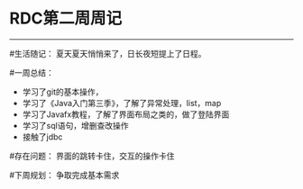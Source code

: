 ﻿# RDC第二周周记

---
#生活随记：
夏天夏天悄悄来了，日长夜短提上了日程。

#一周总结：
 * 学习了git的基本操作，
 * 学习了《Java入门第三季》，了解了异常处理，list，map
 * 学习了Javafx教程，了解了界面布局之类的，做了登陆界面
 * 学习了sql语句，增删查改操作
 * 接触了jdbc

#存在问题：
界面的跳转卡住，交互的操作卡住

#下周规划：
争取完成基本需求




